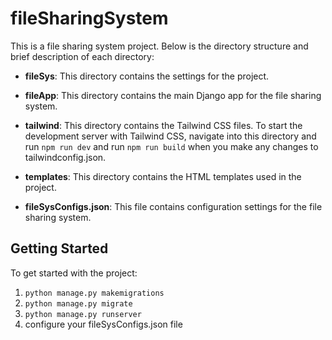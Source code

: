 # fileSharingSystem

This is a file sharing system project. Below is the directory structure and brief description of each directory:

- **fileSys**: This directory contains the settings for the project.

- **fileApp**: This directory contains the main Django app for the file sharing system.

- **tailwind**: This directory contains the Tailwind CSS files. To start the development server with Tailwind CSS, navigate into this directory and run `npm run dev` and run `npm run build` when you make any changes to tailwindconfig.json.

- **templates**: This directory contains the HTML templates used in the project.

- **fileSysConfigs.json**: This file contains configuration settings for the file sharing system.

## Getting Started

To get started with the project:

1. `python manage.py makemigrations`
2. `python manage.py migrate`
3. `python manage.py runserver`
4. configure your fileSysConfigs.json file
